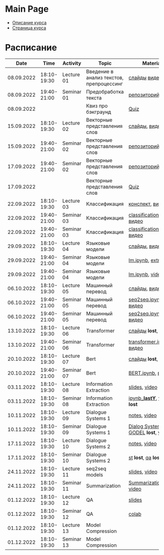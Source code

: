 # Main Page

* [Описание курса](course_description.md)
* [Страница курса](https://karpovilia.github.io/NLP2022/readme/)

# Расписание
|Date|Time|Activity|Topic|Materials|Group|
|----|----|--------|-----|---------|-----|
| 08.09.2022 | 18:10-19:30 | Lecture 01 | Введение в анализ текстов, препроцессинг |  [слайды](https://github.com/karpovilia/NLP2022/raw/main/Week%2001%20-%20Introduction/01-intro.pdf) [видео](https://youtu.be/97woeNchw6E) | 1,2 |
| 08.09.2022 | 19:40-21:00 | Seminar 01 | Предобработка текста | [репозиторий](https://github.com/milaMarkel/NLP2022/tree/main/Week%2001%20-%20Introduction), [видео](https://youtu.be/aXITGSdUPA0)| 1,2 |
| 08.09.2022 |             |           | Квиз про бэкграунд| [Quiz](https://docs.google.com/forms/d/e/1FAIpQLScGvDEJ15Le7B-Ti7LRIx9t7FfSwCaDh-j_n33zXfWuSZ-q1Q/viewform) | 1,2 |
| 15.09.2022 | 18:10-19:30 | Lecture 02 | Векторные представления слов | [слайды](https://github.com/karpovilia/NLP2022/raw/main/Week%2002%20-%20Word%20Embeddings/02-WordEmbeddings.pdf), [видео](https://youtu.be/8TPcAxMlfTs) | 1,2 |
| 15.09.2022 | 19:40-21:00 | Seminar 02 | Векторные представления слов | [репозиторий](https://github.com/milaMarkel/NLP2022/tree/main/Week%2002%20-%20Word%20Embeddings), [видео](https://youtu.be/T4WrD69eUGY) | 1,2 |
| 17.09.2022 | 19:40-21:00 | Seminar 02 | Векторные представления слов | [репозиторий](https://github.com/milaMarkel/NLP2022/tree/main/Week%2002%20-%20Word%20Embeddings), [видео](https://youtu.be/0PJDoVwB-Ng) | 1,2 |
| 17.09.2022 | |  | Векторные представления слов | [Quiz](https://forms.gle/9Yo9pdWJ2mAkQ2Po8) | 1,2 |
| 22.09.2022 | 18:10-19:30 | Lecture 03 | Классификация| [конспект](https://artemova.notion.site/d4ee7823399c47de9ebd6f2cb15cdb73), [видео](https://youtu.be/5giGop-UADU)| 1,2 |
| 22.09.2022 | 19:40-21:00 | Seminar 03 | Классификация | [classification.ipynb](https://github.com/milaMarkel/NLP2022/blob/main/Week%2003%20-%20Text%20Classification/sem3_cnn_classification.ipynb), [видео](https://youtu.be/j-9p0ENvEEQ) | 1,2 |
| 22.09.2022 | 19:40-21:00 | Seminar 03 | Классификация | [classification.ipynb](https://github.com/milaMarkel/NLP2022/blob/main/Week%2003%20-%20Text%20Classification/sem3_cnn_classification.ipynb), [видео](https://youtu.be/Y8kZfdu1MDQ) | 1,2 |
| 29.09.2022 | 18:10-19:30 | Lecture 04 | Языковые модели | [слайды](https://github.com/milaMarkel/NLP2022/blob/main/Week%2004%20-%20Language%20Models/%5Beng%5D%204-LM%20ki.pdf), [видео](https://youtu.be/kwK4pInW6tM)| 1,2 |
| 29.09.2022 | 19:40-21:00 | Seminar 04 | Языковые модели | [lm.ipynb](https://github.com/milaMarkel/NLP2022/blob/main/Week%2004%20-%20Language%20Models/sem4_language_models_ner.ipynb), [extra](https://github.com/milaMarkel/NLP2022/blob/main/Week%2004%20-%20Language%20Models/main.md), [video](https://youtu.be/f2yAv6N_424)  | 1,2 |
| 29.09.2022 | 19:40-21:00 | Seminar 04 | Языковые модели | [lm.ipynb](https://github.com/milaMarkel/NLP2022/blob/main/Week%2004%20-%20Language%20Models/sem4_language_models_ner.ipynb), [video](https://youtu.be/nnrVp1ZzxaA) | 1,2 |
| 06.10.2022 | 18:10-19:30 | Lecture 05 | Машинный перевод | [слайды](https://github.com/milaMarkel/NLP2022/blob/main/Week%2005%20-%20Machine%20Translation/%5Beng%5D%205-MT.pptx.pdf), [видео](https://youtu.be/1nMEiiaQlkI) | 1,2 |
| 06.10.2022 | 19:40-21:00 | Seminar 05 | Машинный перевод| [seq2seq.ipynb](https://colab.research.google.com/drive/1cyFNWYSyPaeGzDgv8MB-DaRbv5t5WgEn?usp=sharing) **lost**, [видео](https://youtu.be/8dZUzLUjIh0) | 1,2 |
| 06.10.2022 | 19:40-21:00 | Seminar 05 | Машинный перевод| [seq2seq.ipynb](https://colab.research.google.com/drive/1cyFNWYSyPaeGzDgv8MB-DaRbv5t5WgEn?usp=sharing) **lost**, [видео](https://youtu.be/QNO_MlI3uFo) | 1,2 |
| 13.10.2022 | 18:10-19:30 | Lecture 06 | Transformer | [слайды](https://docs.google.com/presentation/d/1l1VschZkhTqGWxy1h1mvHKuUSnVSEG2O/edit?usp=sharing&ouid=112816606551634705121&rtpof=true&sd=true) **lost**, [видео](https://youtu.be/Z2IGr_C2IIs) | 1,2 |
| 13.10.2022 | 19:40-21:00 | Seminar 06 | Transformer | [transformer.ipynb](https://github.com/milaMarkel/NLP2022/blob/main/Week%2006%20-%20Transformer/The_Annotated_Transformer_ki.ipynb), [видео](https://youtu.be/jrhJ261vq6A) | 1,2 |
| 20.10.2022 | 18:10-19:30 | Lecture 07 | Bert | [слайды](https://docs.google.com/presentation/d/1l1VschZkhTqGWxy1h1mvHKuUSnVSEG2O/edit?usp=sharing&ouid=112816606551634705121&rtpof=true&sd=true) **lost**, [видео](https://youtu.be/N7c_nODNSvs) | 1,2 |
| 20.10.2022 | 19:40-21:00 | Seminar 07 | Bert | [BERT.ipynb](https://github.com/milaMarkel/NLP2022/blob/main/Week%2007%20-%20Bert/BERT_ki.ipynb), [видео](https://youtu.be/Ka3fsJXah_M) | 1,2 |
| 03.11.2022 | 18:10-19:30 | Lecture 08 | Information Extraction | [slides](https://github.com/milaMarkel/NLP2022/tree/main/Week%2008%20%E2%80%93%20Information%20Extraction), [video](https://youtu.be/XwGcdiJUlDM) | 1,2 |
| 03.11.2022 | 18:10-19:30 | Seminar 08 | Information Extraction | [ipynb_**lastY**](https://github.com/milaMarkel/NLP2022/blob/main/Week%2008%20%E2%80%93%20Information%20Extraction/ner_nli_year2021.ipynb), [video](https://youtu.be/Q76lUaK1gg4) **lost** | 1,2 |
| 10.11.2022 | 18:10-19:30 | Lecture 09 | Dialogue Systems 1 | [notes](https://github.com/karpovilia/NLP2022/blob/main/Week%2009%20-%20Dialogue%20Systems%201/09_ToD_v2.pdf), [video](https://youtu.be/-RTMSzkq79s) | 1,2 |
| 10.11.2022 | 18:10-19:30 | Seminar 09 | Dialogue Systems 1 | [Dialog Systems](https://colab.research.google.com/drive/1G8h09s3wRROFUlRx2RZ7oUsdUV5LpCYi?usp=sharing) **lost**, [GODEL](https://colab.research.google.com/drive/1YOrbR9Akt_1JR0fl5DD1cxItvHygrzU-?usp=sharing) **lost**, [video](https://youtu.be/Q76lUaK1gg4) | 1,2 |
| 17.11.2022 | 18:10-19:30 | Lecture 10 | Dialogue Systems 2 | [notes](https://github.com/karpovilia/NLP2022/blob/main/Week%2010%20-%20Dialogue%20Systems%202/10_OpenDialogue.pdf), [video](https://youtu.be/a61io8K3crg) | 1,2 |
| 17.11.2022 | 18:10-19:30 | Seminar 10 | Dialogue Systems 2 | [st](https://colab.research.google.com/drive/1QVTUPYdzEOHV_YFVxux5mP-npLlpsr7L?usp=sharing) **lost**, [qa](https://colab.research.google.com/drive/165E3qLqBh-j23G_HJm0c2C7rNNwNOPfQ?usp=sharing) **lost**, [video](https://youtu.be/Hp_bB5RXqJw) | 1,2 |
| 24.11.2022 | 18:10-19:30 | Lecture 11 | seq2seq models | [slides](https://github.com/karpovilia/NLP2022/blob/main/Week%2011%20-%20seq2seq%20models/10_TS_2021.pdf), [video](https://youtu.be/jpaTTkGPSns) | 1,2 |
| 24.11.2022 | 18:10-19:30 | Seminar 11 | Summarization | [Summarization.ipynb](https://github.com/milaMarkel/NLP2022/blob/main/Week%2011%20-%20seq2seq%20models/Summarization.ipynb), [video](https://youtu.be/7CD-wzZNEsE)| 1,2 |
| 01.12.2022 | 18:10-19:30 | Lecture 12 | QA | [slides](https://drive.google.com/file/d/1PiBKFWsDo5YaWrM_iLAUTMLAQNK5Pnhd/view) | 1,2 |
| 01.12.2022 | 18:10-19:30 | Seminar 12 | QA | [colab](https://colab.research.google.com/drive/1DLorq3F9Olbk-v9amSITzp3RyjrvkQTD?usp=sharing) | 1,2 |
| 01.12.2022 | 18:10-19:30 | Lecture 13 | Model Compression |  | 1,2 |
| 01.12.2022 | 18:10-19:30 | Seminar 13 | Model Compression |  | 1,2 |
